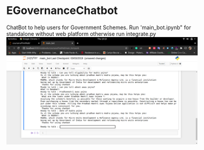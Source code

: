 # EGovernanceChatbot
ChatBot to help users for Government Schemes.
Run 'main_bot.ipynb" for standalone without web platform
otherwise run integrate.py
![Test Image 4](https://github.com/FireWall2019/EGovernanceChatbot/blob/master/Screenshot%20from%202020-07-23%2013-13-04.png)

